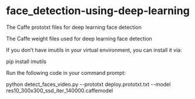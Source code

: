 # face_detection-using-deep-learning
The Caffe prototxt files for deep learning face detection

The Caffe weight files used for deep learning face detection

If you don’t have imutils  in your virtual environment, you can install it via:

pip install imutils

Run the following code in your command prompt:

python detect_faces_video.py --prototxt deploy.prototxt.txt --model res10_300x300_ssd_iter_140000.caffemodel
